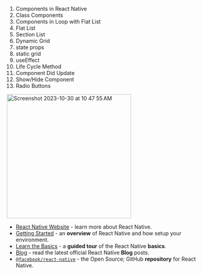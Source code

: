 
1. Components in React Native
2. Class Components
3. Components in Loop with Flat List
4. Flat List
5. Section List
6. Dynamic Grid
7. state props
8. static grid
9. useEffect
10. Life Cycle Method
11. Component Did Update
12. Show/Hide Component
13. Radio Buttons

<img width="328" alt="Screenshot 2023-10-30 at 10 47 55 AM" src="https://github.com/Anonymousgaurav/react_basics/assets/26230006/827e6b48-f61a-4853-898a-22a265c8ad9d">




- [React Native Website](https://reactnative.dev) - learn more about React Native.
- [Getting Started](https://reactnative.dev/docs/environment-setup) - an **overview** of React Native and how setup your environment.
- [Learn the Basics](https://reactnative.dev/docs/getting-started) - a **guided tour** of the React Native **basics**.
- [Blog](https://reactnative.dev/blog) - read the latest official React Native **Blog** posts.
- [`@facebook/react-native`](https://github.com/facebook/react-native) - the Open Source; GitHub **repository** for React Native.
